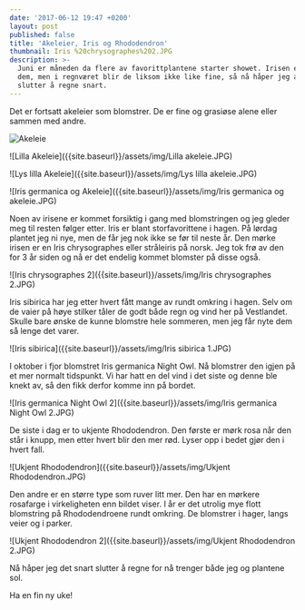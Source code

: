 ```yaml
---
date: '2017-06-12 19:47 +0200'
layout: post
published: false
title: 'Akeleier, Iris og Rhododendron'
thumbnail: Iris %20chrysographes%202.JPG
description: >-
  Juni er måneden da flere av favorittplantene starter showet. Irisen er blant
  dem, men i regnværet blir de liksom ikke like fine, så nå håper jeg at det
  slutter å regne snart.
---
```


Det er fortsatt akeleier som blomstrer. De er fine og grasiøse alene eller sammen med andre. 

![Akeleie]({{site.baseurl}}/assets/img/Akeleie.JPG)

![Lilla Akeleie]({{site.baseurl}}/assets/img/Lilla akeleie.JPG)

<!--more-->

![Lys lilla Akeleie]({{site.baseurl}}/assets/img/Lys lilla akeleie.JPG)

![Iris germanica og Akeleie]({{site.baseurl}}/assets/img/Iris germanica og akeleie.JPG)

Noen av irisene er kommet forsiktig i gang med blomstringen og jeg gleder meg til resten følger etter. Iris er blant storfavorittene i hagen. På lørdag plantet jeg ni nye, men de får jeg nok ikke se før til neste år. Den mørke irisen er en Iris chrysographes eller stråleiris på norsk.  Jeg tok frø av den for 3 år siden og nå er det endelig kommet blomster på disse også.

![Iris chrysographes 2]({{site.baseurl}}/assets/img/Iris chrysographes 2.JPG)

Iris sibirica har jeg etter hvert fått mange av rundt omkring i hagen. Selv om de vaier på høye stilker tåler de godt både regn og vind her på Vestlandet.  Skulle bare ønske de kunne blomstre hele sommeren, men jeg får nyte dem så lenge det varer. 

![Iris sibirica]({{site.baseurl}}/assets/img/Iris sibirica 1.JPG)

I oktober i fjor blomstret Iris germanica Night Owl. Nå blomstrer den igjen på et mer normalt tidspunkt. Vi har hatt en del vind i det siste og denne ble knekt av, så den fikk derfor komme inn på bordet. 

![Iris germanica Night Owl 2]({{site.baseurl}}/assets/img/Iris germanica Night Owl 2.JPG)

De siste i dag er to ukjente Rhododendron. Den første er mørk rosa når den står i knupp, men etter hvert blir den mer rød. Lyser opp i bedet gjør den i hvert fall. 

![Ukjent Rhododendron]({{site.baseurl}}/assets/img/Ukjent Rhododendron.JPG)

Den andre er en større type som ruver litt mer. Den har en mørkere rosafarge i virkeligheten enn bildet viser. I år er det utrolig mye flott blomstring på Rhododendroene rundt omkring. De blomstrer i hager, langs veier og i parker. 

![Ukjent Rhododendron 2]({{site.baseurl}}/assets/img/Ukjent Rhododendron 2.JPG)

Nå håper jeg det snart slutter å regne for nå trenger både jeg og plantene sol.

Ha en fin ny uke!
